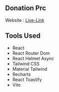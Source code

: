 ## Donation Prc

Website : [Live-Link](https://donation-prc.netlify.app)

## Tools Used

-   React
-   React Router Dom
-   React Helmet Async
-   Tailwind CSS
-   Material Tailwind
-   Recharts
-   React Toastify
-   Vite
